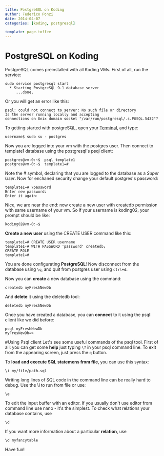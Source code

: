 ```yaml
---
title: PostgreSQL on Koding
author: Federico Ponzi
date: 2014-04-07
categories: [koding, postgresql]

template: page.toffee
---
```


# PostgreSQL on Koding

PostgreSQL comes preinstalled with all Koding VMs. First of all, run the service:

    sudo service postgresql start
      * Starting PostgreSQL 9.1 database server
         ...done.

Or you will get an error like this:
  
    psql: could not connect to server: No such file or directory
    Is the server running locally and accepting
    connections on Unix domain socket "/var/run/postgresql/.s.PGSQL.5432"?

To getting started with postgreSQL, open your [Terminal](https://koding.com/Terminal), and type:

    username$ sudo su - postgres

Now you are logged into your vm with the postgres user. Then connect to template1 database using the postgresql's psql client:

    postgres@vm-0:~$  psql template1
    postgres@vm-0:~$  template1=#
    
Note the # symbol, declaring that you are logged to the database as a *Super User*. Now for enchaned security change your default postgres's password:

    template1=# \password
    Enter new password:
    Enter it again:
    
Nice, we are near the end: now create a new user with createdb permission with same username of your vm. So if your username is koding02, your prompt should be like:

    koding02@vm-0:~$
    
**Create a new user** using the CREATE USER command like this:

    template1=# CREATE USER username
    template1-# WITH PASSWORD 'password' createdb;
    CREATE ROLE
    template1=#

You are done configurating **PostgreSQL**! Now disconnect from the database using `\q`, and quit from postgres user using `ctrl+d`.

Now you can **create** a new database using the command:

    createdb myFreshNewDb

And **delete** it using the deletedb tool:
    
    deletedb myFreshNewDb
    
Once you have created a database, you can **connect** to it using the psql client like we did before:

    psql myFreshNewDb
    myFresNewDb=>

#Using Psql client
Let's see some useful commands of the psql tool. 
First of all: you can get some **help** just typing `\?` in your psql command line.
To exit from the appearing screen, just press the `q` button.

To **load and execute SQL statemens from file**, you can use this syntax:

    \i my/file/path.sql

Writing long lines of SQL code in the command line can be really hard to debug. Use the \i to run from file or use:

    \e

To edit the input buffer with an editor. If you usually don't use editor from command line use nano - it's the simplest.
To check what relations your database contains, use

    \d
If you want more information about a particular **relation**, use

    \d myfancytable

Have fun!
    
    

